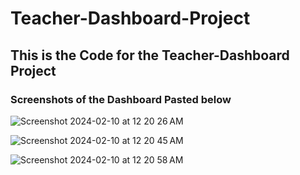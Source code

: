# Teacher-Dashboard-Project

## This is the Code for the Teacher-Dashboard Project 

### Screenshots of the Dashboard Pasted below 



![Screenshot 2024-02-10 at 12 20 26 AM](https://github.com/gopinathvarad/Teacher-Dashboard-Project/assets/65111584/7a121ad1-7368-496a-8833-cf3f8b1b5981)


![Screenshot 2024-02-10 at 12 20 45 AM](https://github.com/gopinathvarad/Teacher-Dashboard-Project/assets/65111584/31dcc0e7-00b8-4027-b423-45df83c13ff9)



![Screenshot 2024-02-10 at 12 20 58 AM](https://github.com/gopinathvarad/Teacher-Dashboard-Project/assets/65111584/e2c3ab25-6682-440e-9ee8-c2822bd84955)
